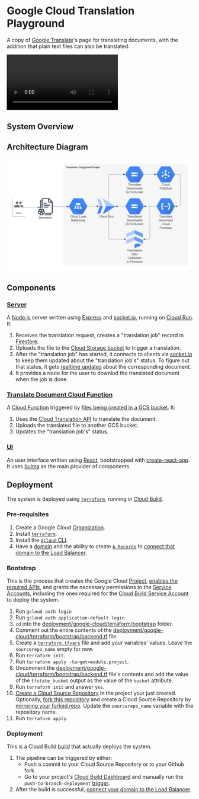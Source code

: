 # Google Cloud Translation Playground

A copy of [Google Translate](https://translate.google.ca/?sl=auto&tl=en&op=docs)'s page for translating documents, with the addition that plain text files can also be translated.

![demo](./images/google-cloud-translation-playground-demo.mp4)

## System Overview

## Architecture Diagram

![system architecture diagram](./images/system-architecture-diagram.png)

## Components

### [Server](./server)

A [Node.js](https://nodejs.org) server written using [Express](https://expressjs.com/) and [socket.io](https://socket.io/), running on [Cloud Run](https://cloud.google.com/run/docs/overview/what-is-cloud-run). It:

1. Receives the translation request, creates a "translation job" record in [Firestore](https://firebase.google.com/docs/firestore).
1. Uploads the file to the [Cloud Storage bucket](https://cloud.google.com/storage/docs/buckets) to trigger a translation.
1. After the "translation job" has started, it connects to clients via [socket.io](https://socket.io/docs/v4/) to keep them updated about the "translation job's" status. To figure out that status, it gets [realtime updates](https://firebase.google.com/docs/firestore/query-data/listen) about the corresponding document.
1. It provides a route for the user to downlod the translated document when the job is done.

### [Translate Document Cloud Function](./cloud-functions/translate-document)

A [Cloud Function](https://cloud.google.com/functions/docs/concepts/overview) triggered by [files being created in a GCS bucket](https://cloud.google.com/functions/docs/calling/storage). It:

1. Uses the [Cloud Translation API](https://cloud.google.com/translate/docs/reference/rest) to translate the document.
1. Uploads the translated file to another GCS bucket.
1. Updates the "translation job's" status.

### [UI](./server/ui)

An user interface written using [React](https://reactjs.org/), bootstrapped with [create-react-app](https://create-react-app.dev/). It uses [bulma](https://react-bulma.dev/en) as the main provider of components.

## Deployment

The system is deployed using [`terraform`](https://www.terraform.io/), running in [Cloud Build](https://cloud.google.com/build/docs/overview).

### Pre-requisites

1. Create a Google Cloud  [Organization](https://cloud.google.com/resource-manager/docs/creating-managing-organization).
1. Install [`terraform`](https://developer.hashicorp.com/terraform/downloads).
1. Install the [`gcloud` CLI](https://cloud.google.com/sdk/docs/install).
1. Have a [domain](https://en.wikipedia.org/wiki/Domain_name) and the ability to create [`A Records`](https://support.google.com/a/answer/2576578?hl=en#zippy=%2Cconfigure-a-records-now) to [connect that domain to the Load Balancer](https://cloud.google.com/load-balancing/docs/https/setup-global-ext-https-serverless#update_dns).

### Bootstrap

This is the process that creates the Google Cloud [Project](https://cloud.google.com/resource-manager/docs/creating-managing-projects), [enables the required APIs](https://cloud.google.com/apis/docs/getting-started), and grants the necessary permissions to the [Service Accounts](https://cloud.google.com/iam/docs/service-accounts), including the ones required for the [Cloud Build Service Account](https://cloud.google.com/build/docs/cloud-build-service-account) to deploy the system.

1. Run `gcloud auth login`
1. Run `gcloud auth application-default login`.
1. `cd` into the [deployment/google-cloud/terraform/bootstrap](./deployment/google-cloud/terraform/bootstrap) folder.
1. Comment out the entire contents of the [deployment/google-cloud/terraform/bootstrap/backend.tf](deployment/google-cloud/terraform/bootstrap/backend.tf) file.
1. Create a [`terraform.tfvars`](https://developer.hashicorp.com/terraform/language/values/variables#variable-definitions-tfvars-files) file and add your variables' values. Leave the `sourcerepo_name` empty for now.
1. Run `terraform init`.
1. Run `terraform apply -target=module.project`.
1. Uncomment the [deployment/google-cloud/terraform/bootstrap/backend.tf](deployment/google-cloud/terraform/bootstrap/backend.tf) file's contents and add the value of the `tfstate_bucket` output as the value of the `bucket` attribute.
1. Run `terraform init` and answer `yes`.
1. [Create a Cloud Source Repository](https://cloud.google.com/source-repositories/docs/creating-an-empty-repository#gcloud) in the project your just created. Optionally, [fork this repository](https://docs.github.com/en/get-started/quickstart/fork-a-repo) and create a Cloud Source Repository by [mirroring your forked repo](https://cloud.google.com/source-repositories/docs/mirroring-a-github-repository). Update the `sourcerepo_name` variable with the repository name.
1. Run `terraform apply`.

### Deployment

This is a Cloud Build [build](https://cloud.google.com/build/docs/overview#how_builds_work) that actually deploys the system.

1. The pipeline can be triggered by either:
    * Push a commit to your Cloud Source Repository or to your Github fork.
    * Go to your project's [Cloud Build Dashboard](https://console.cloud.google.com/cloud-build/triggers) and manually run the `push-to-branch-deployment` [trigger](https://cloud.google.com/build/docs/triggers).
1. After the build is successful, [connect your domain to the Load Balancer](https://cloud.google.com/load-balancing/docs/https/setup-global-ext-https-serverless#update_dns).